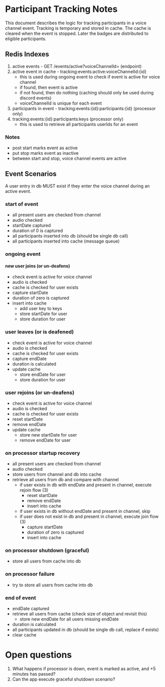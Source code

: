 # Participant Tracking Notes

This document describes the logic for tracking participants in a voice channel event. Tracking is temporary and 
stored in cache. The cache is cleared when the event is stopped. Later the badges are distributed to eligible 
participants.

## Redis Indexes
1. active events - GET /events/active?voiceChannelId= (endpoint)
2. active event in cache - tracking:events:active:voiceChannelId:{id}
    - this is used during ongoing event to check if event is active for voice channel
    - if found, then event is active
    - if not found, then do nothing (caching should only be used during discord events)
    - voiceChannelId is unique for each event 
3. participants in event - tracking:events:{id}:participants:{id} (processor only)
4. tracking:events:{id}:participants:keys (processor only)
    - this is used to retrieve all participants userIds for an event

### Notes
- post start marks event as active
- put stop marks event as inactive
- between start and stop, voice channel events are active

## Event Scenarios
A user entry in db MUST exist if they enter the voice channel during an active event.

### start of event
- all present users are checked from channel
- audio checked
- startDate captured
- duration of 0 is captured
- all participants inserted into db (should be single db call)
- all participants inserted into cache (message queue)

### ongoing event

#### new user joins (or un-deafens)
- check event is active for voice channel
- audio is checked
- cache is checked for user exists
- capture startDate
- duration of zero is captured
- insert into cache
  - add user key to keys
  - store startDate for user
  - store duration for user

### user leaves (or is deafened)
- check event is active for voice channel
- audio is checked
- cache is checked for user exists
- capture endDate
- duration is calculated
- update cache
  - store endDate for user
  - store duration for user

### user rejoins (or un-deafens)
- check event is active for voice channel
- audio is checked
- cache is checked for user exists
- reset startDate
- remove endDate
- update cache
  - store new startDate for user
  - remove endDate for user

### on processor startup recovery
- all present users are checked from channel
- audio checked
- store users from channel and db into cache
- retrieve all users from db and compare with channel
  - if user exists in db with endDate and present in channel, execute rejoin flow (3)
    - reset startDate
    - remove endDate
    - insert into cache
  - if user exists in db without endDate and present in channel, skip
  - if user does not exist in db and present in channel, execute join flow (3)
    - capture startDate
    - duration of zero is captured
    - insert into cache


### on processor shutdown (graceful)
- store all users from cache into db

### on processor failure
- try to store all users from cache into db

### end of event
- endDate captured
- retrieve all users from cache (check size of object and revisit this)
  - store new endDate for all users missing endDate
- duration is calculated
- all participants updated in db (should be single db call, replace if exists)
- clear cache

# Open questions
1. What happens if processor is down, event is marked as active, and +5 minutes has passed?
2. Can the app execute graceful shutdown scenario?
